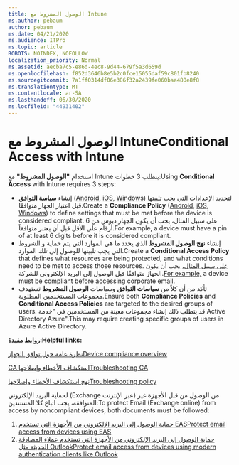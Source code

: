 ```yaml
---
title: الوصول المشروط مع Intune
ms.author: pebaum
author: pebaum
ms.date: 04/21/2020
ms.audience: ITPro
ms.topic: article
ROBOTS: NOINDEX, NOFOLLOW
localization_priority: Normal
ms.assetid: aecba7c5-e86d-4ec8-9d44-679f5a3d659d
ms.openlocfilehash: f852d3646b8e5b2c0fce15055daf59c801fb8240
ms.sourcegitcommit: 7a1ff0314df06e386f32a2439fe060baa480e8f8
ms.translationtype: MT
ms.contentlocale: ar-SA
ms.lasthandoff: 06/30/2020
ms.locfileid: "44931402"
---
```

# <a name="conditional-access-with-intune"></a><span data-ttu-id="9b554-102">الوصول المشروط مع Intune</span><span class="sxs-lookup"><span data-stu-id="9b554-102">Conditional Access with Intune</span></span>

<span data-ttu-id="9b554-103">استخدام **"الوصول المشروط"** مع Intune يتطلب 3 خطوات:</span><span class="sxs-lookup"><span data-stu-id="9b554-103">Using  **Conditional Access**  with Intune requires 3 steps:</span></span>

- <span data-ttu-id="9b554-104">إنشاء **سياسة التوافق** ([Android](https://docs.microsoft.com/intune/compliance-policy-create-android), [iOS](https://docs.microsoft.com/intune/compliance-policy-create-ios), [Windows](https://docs.microsoft.com//intune/compliance-policy-create-windows)) لتحديد الإعدادات التي يجب تلبيتها قبل اعتبار الجهاز متوافقًا.</span><span class="sxs-lookup"><span data-stu-id="9b554-104">Create a  **Compliance Policy**  ([Android](https://docs.microsoft.com/intune/compliance-policy-create-android),  [iOS](https://docs.microsoft.com/intune/compliance-policy-create-ios),  [Windows](https://docs.microsoft.com//intune/compliance-policy-create-windows)) to define settings that must be met before the device is considered compliant.</span></span> <span data-ttu-id="9b554-105">على سبيل المثال، يجب أن يكون الجهاز دبوس من 6 أرقام على الأقل قبل أن يعتبر متوافقاً.</span><span class="sxs-lookup"><span data-stu-id="9b554-105">For example, a device must have a pin of at least 6 digits before it is considered compliant.</span></span>
- <span data-ttu-id="9b554-106">إنشاء **نهج الوصول المشروط** الذي يحدد ما هي الموارد التي يتم حماية و الشروط التي يجب تلبيتها للوصول إلى تلك الموارد.</span><span class="sxs-lookup"><span data-stu-id="9b554-106">Create a **Conditional Access Policy**  that defines what resources are being protected, and what conditions need to be met to access those resources.</span></span>  <span data-ttu-id="9b554-107">[على سبيل المثال،](https://docs.microsoft.com/intune/tutorial-protect-email-on-unmanaged-devices#create-conditional-access-policies) يجب أن يكون الجهاز متوافقًا قبل الوصول إلى البريد الإلكتروني للشركة.</span><span class="sxs-lookup"><span data-stu-id="9b554-107">[For example,](https://docs.microsoft.com/intune/tutorial-protect-email-on-unmanaged-devices#create-conditional-access-policies)  a device must be compliant before accessing corporate email.</span></span>
- <span data-ttu-id="9b554-108">تأكد من أن كلاً من **سياسات التوافق** وسياسات **الوصول المشروط** تستهدف مجموعات المستخدمين المطلوبة.</span><span class="sxs-lookup"><span data-stu-id="9b554-108">Ensure both **Compliance Policies**  and  **Conditional Access Policies**  are targeted to the desired groups of users.</span></span> <span data-ttu-id="9b554-109">قد يتطلب ذلك إنشاء مجموعات معينة من المستخدمين في "خدمة Active Directory Azure".</span><span class="sxs-lookup"><span data-stu-id="9b554-109">This may require creating specific groups of users in Azure Active Directory.</span></span>

<span data-ttu-id="9b554-110">**روابط مفيدة:**</span><span class="sxs-lookup"><span data-stu-id="9b554-110">**Helpful links:**</span></span>

[<span data-ttu-id="9b554-111">نظرة عامة حول توافق الجهاز</span><span class="sxs-lookup"><span data-stu-id="9b554-111">Device compliance overview</span></span>](https://docs.microsoft.com/intune/device-compliance-get-started)

[<span data-ttu-id="9b554-112">CA استكشاف الأخطاء وإصلاحها</span><span class="sxs-lookup"><span data-stu-id="9b554-112">Troubleshooting CA</span></span>](https://docs.microsoft.com/intune/troubleshoot-conditional-access)

[<span data-ttu-id="9b554-113">نهج استكشاف الأخطاء وإصلاحها</span><span class="sxs-lookup"><span data-stu-id="9b554-113">Troubleshooting policy</span></span>](https://docs.microsoft.com/intune/troubleshoot-policies-in-microsoft-intune)

<span data-ttu-id="9b554-114">لحماية البريد الإلكتروني (Exchange عبر الإنترنت) من الوصول من قبل الأجهزة غير المتوافقة، يجب اتباع كلا المستندين:</span><span class="sxs-lookup"><span data-stu-id="9b554-114">To protect Email (Exchange online) from access by noncompliant devices, both documents must be followed:</span></span>

1. [<span data-ttu-id="9b554-115">حماية الوصول إلى البريد الإلكتروني من الأجهزة التي تستخدم EAS</span><span class="sxs-lookup"><span data-stu-id="9b554-115">Protect email access from devices using EAS</span></span>](https://docs.microsoft.com/intune/tutorial-protect-email-on-unmanaged-devices)
2. [<span data-ttu-id="9b554-116">حماية الوصول إلى البريد الإلكتروني من الأجهزة التي تستخدم عملاء المصادقة الحديثة مثل Outlook</span><span class="sxs-lookup"><span data-stu-id="9b554-116">Protect email access from devices using modern authentication clients like Outlook</span></span>](https://docs.microsoft.com/intune/tutorial-protect-email-on-enrolled-devices)